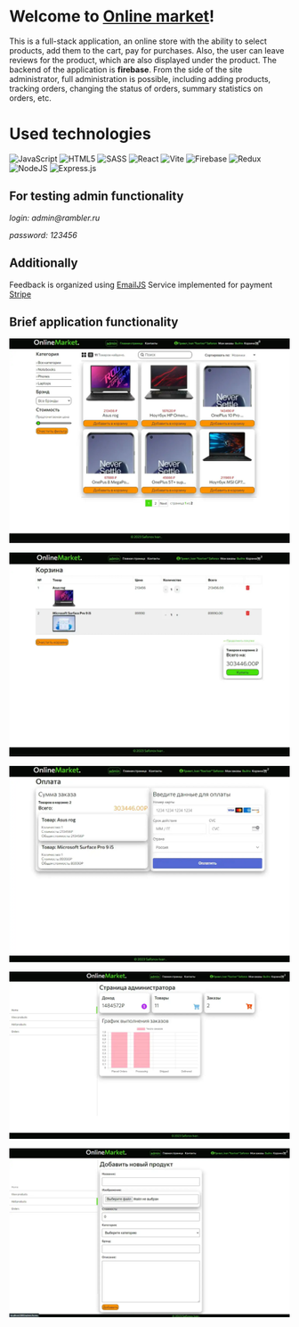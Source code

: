 # Welcome to **[Online market](https://foxriver660.github.io/fullstack-online-market/)**!

This is a full-stack application, an online store with the ability to select products, add them to the cart, pay for purchases. Also, the user can leave reviews for the product, which are also displayed under the product. The backend of the application is **firebase**. From the side of the site administrator, full administration is possible, including adding products, tracking orders, changing the status of orders, summary statistics on orders, etc.

# Used technologies

![JavaScript](https://img.shields.io/badge/javascript-%23323330.svg?style=for-the-badge&logo=javascript&logoColor=%23F7DF1E) ![HTML5](https://img.shields.io/badge/html5-%23E34F26.svg?style=for-the-badge&logo=html5&logoColor=white) ![SASS](https://img.shields.io/badge/SASS-hotpink.svg?style=for-the-badge&logo=SASS&logoColor=white) ![React](https://img.shields.io/badge/react-%2320232a.svg?style=for-the-badge&logo=react&logoColor=%2361DAFB)
![Vite](https://img.shields.io/badge/vite-%23646CFF.svg?style=for-the-badge&logo=vite&logoColor=white) ![Firebase](https://img.shields.io/badge/firebase-%23039BE5.svg?style=for-the-badge&logo=firebase) ![Redux](https://img.shields.io/badge/redux-%23593d88.svg?style=for-the-badge&logo=redux&logoColor=white) ![NodeJS](https://img.shields.io/badge/node.js-6DA55F?style=for-the-badge&logo=node.js&logoColor=white) ![Express.js](https://img.shields.io/badge/express.js-%23404d59.svg?style=for-the-badge&logo=express&logoColor=%2361DAFB)

## For testing admin functionality

_login: admin@rambler.ru_

_password: 123456_

## Additionally

Feedback is organized using [EmailJS](https://www.emailjs.com/)
Service implemented for payment [Stripe](https://stripe.com/)

## Brief application functionality

![Alt text](/src/images/1.png)

![Alt text](/src/images/2.png)

![Alt text](/src/images/3.png)

![Alt text](/src/images/4.png)

![Alt text](/src/images/5.png)
